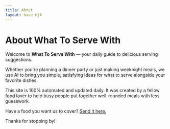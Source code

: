 ```yaml
---
title: About
layout: base.njk
---
```


# About What To Serve With

Welcome to **What To Serve With** — your daily guide to delicious serving suggestions.

Whether you're planning a dinner party or just making weeknight meals, we use AI to bring you simple, satisfying ideas for what to serve alongside your favorite dishes.

This site is 100% automated and updated daily. It was created by a fellow food lover to help busy people put together well-rounded meals with less guesswork.

Have a food you want us to cover? [Send it here.](https://tally.so/r/nrg06M)

Thanks for stopping by!
